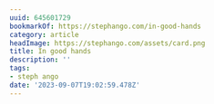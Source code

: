 ```yaml
---
uuid: 645601729
bookmarkOf: https://stephango.com/in-good-hands
category: article
headImage: https://stephango.com/assets/card.png
title: In good hands
description: ''
tags:
- steph ango
date: '2023-09-07T19:02:59.478Z'
---
```



